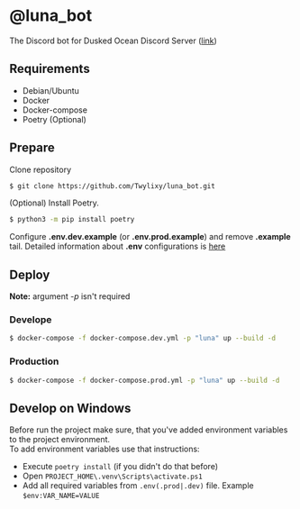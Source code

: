 # @luna_bot
The Discord bot for Dusked Ocean Discord Server ([link](https://discord.gg/8rNYvSnR7c))

## Requirements
* Debian/Ubuntu
* Docker
* Docker-compose
* Poetry (Optional)

## Prepare
Clone repository
```bash
$ git clone https://github.com/Twylixy/luna_bot.git
```
(Optional) Install Poetry.
```bash
$ python3 -m pip install poetry
```
Configure **.env.dev.example** (or **.env.prod.example**) and remove **.example** tail.
Detailed information about **.env** configurations is [here](https://github.com/Twylixy/luna_bot/blob/develop/ENVFILES.md)

## Deploy
**Note:** argument *-p* isn't required
### Develope
```bash
$ docker-compose -f docker-compose.dev.yml -p "luna" up --build -d
```
### Production
```bash
$ docker-compose -f docker-compose.prod.yml -p "luna" up --build -d
```

## Develop on Windows
Before run the project make sure, that you've added environment variables to the project environment. \
To add environment variables use that instructions:
* Execute `poetry install` (if you didn't do that before)
* Open `PROJECT_HOME\.venv\Scripts\activate.ps1`
* Add all required variables from `.env(.prod|.dev)` file. Example `$env:VAR_NAME=VALUE` 
